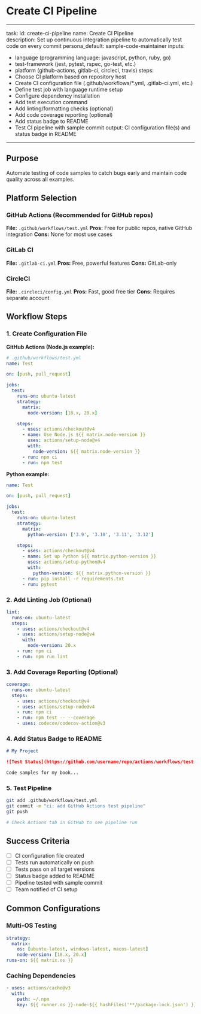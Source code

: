 <!-- Powered by BMAD™ Core -->

# Create CI Pipeline

---

task:
id: create-ci-pipeline
name: Create CI Pipeline  
 description: Set up continuous integration pipeline to automatically test code on every commit
persona_default: sample-code-maintainer
inputs:

- language (programming language: javascript, python, ruby, go)
- test-framework (jest, pytest, rspec, go-test, etc.)
- platform (github-actions, gitlab-ci, circleci, travis)
  steps:
- Choose CI platform based on repository host
- Create CI configuration file (.github/workflows/\*.yml, .gitlab-ci.yml, etc.)
- Define test job with language runtime setup
- Configure dependency installation
- Add test execution command
- Add linting/formatting checks (optional)
- Add code coverage reporting (optional)
- Add status badge to README
- Test CI pipeline with sample commit
  output: CI configuration file(s) and status badge in README

---

## Purpose

Automate testing of code samples to catch bugs early and maintain code quality across all examples.

## Platform Selection

### GitHub Actions (Recommended for GitHub repos)

**File:** `.github/workflows/test.yml`
**Pros:** Free for public repos, native GitHub integration
**Cons:** None for most use cases

### GitLab CI

**File:** `.gitlab-ci.yml`
**Pros:** Free, powerful features
**Cons:** GitLab-only

### CircleCI

**File:** `.circleci/config.yml`
**Pros:** Fast, good free tier
**Cons:** Requires separate account

## Workflow Steps

### 1. Create Configuration File

**GitHub Actions (Node.js example):**

```yaml
# .github/workflows/test.yml
name: Test

on: [push, pull_request]

jobs:
  test:
    runs-on: ubuntu-latest
    strategy:
      matrix:
        node-version: [18.x, 20.x]

    steps:
      - uses: actions/checkout@v4
      - name: Use Node.js ${{ matrix.node-version }}
        uses: actions/setup-node@v4
        with:
          node-version: ${{ matrix.node-version }}
      - run: npm ci
      - run: npm test
```

**Python example:**

```yaml
name: Test

on: [push, pull_request]

jobs:
  test:
    runs-on: ubuntu-latest
    strategy:
      matrix:
        python-version: ['3.9', '3.10', '3.11', '3.12']

    steps:
      - uses: actions/checkout@v4
      - name: Set up Python ${{ matrix.python-version }}
        uses: actions/setup-python@v4
        with:
          python-version: ${{ matrix.python-version }}
      - run: pip install -r requirements.txt
      - run: pytest
```

### 2. Add Linting Job (Optional)

```yaml
lint:
  runs-on: ubuntu-latest
  steps:
    - uses: actions/checkout@v4
    - uses: actions/setup-node@v4
      with:
        node-version: 20.x
    - run: npm ci
    - run: npm run lint
```

### 3. Add Coverage Reporting (Optional)

```yaml
coverage:
  runs-on: ubuntu-latest
  steps:
    - uses: actions/checkout@v4
    - uses: actions/setup-node@v4
    - run: npm ci
    - run: npm test -- --coverage
    - uses: codecov/codecov-action@v3
```

### 4. Add Status Badge to README

```markdown
# My Project

![Test Status](https://github.com/username/repo/actions/workflows/test.yml/badge.svg)

Code samples for my book...
```

### 5. Test Pipeline

```bash
git add .github/workflows/test.yml
git commit -m "ci: add GitHub Actions test pipeline"
git push

# Check Actions tab in GitHub to see pipeline run
```

## Success Criteria

- [ ] CI configuration file created
- [ ] Tests run automatically on push
- [ ] Tests pass on all target versions
- [ ] Status badge added to README
- [ ] Pipeline tested with sample commit
- [ ] Team notified of CI setup

## Common Configurations

### Multi-OS Testing

```yaml
strategy:
  matrix:
    os: [ubuntu-latest, windows-latest, macos-latest]
    node-version: [18.x, 20.x]
runs-on: ${{ matrix.os }}
```

### Caching Dependencies

```yaml
- uses: actions/cache@v3
  with:
    path: ~/.npm
    key: ${{ runner.os }}-node-${{ hashFiles('**/package-lock.json') }}
```
